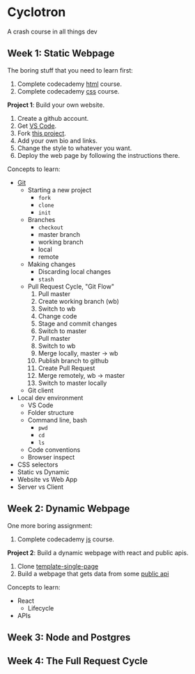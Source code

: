 # Cyclotron
A crash course in all things dev

## Week 1: Static Webpage
The boring stuff that you need to learn first:
1. Complete codecademy [html](https://www.codecademy.com/learn/learn-html) course. 
2. Complete codecademy [css](https://www.codecademy.com/learn/learn-css) course. 

<b>Project 1</b>: Build your own website.
1. Create a github account.
2. Get [VS Code](https://code.visualstudio.com/).
2. Fork [this project](https://github.com/jlord/hello). 
3. Add your own bio and links.
4. Change the style to whatever you want. 
3. Deploy the web page by following the instructions there.

Concepts to learn:
- [Git](https://rogerdudler.github.io/git-guide/)
  - Starting a new project 
    - `fork`
    - `clone`
    - `init`
  - Branches
    -  `checkout` 
    - master branch
    - working branch
    - local
    - remote
  - Making changes
    - Discarding local changes
    - `stash`
  - Pull Request Cycle, "Git Flow" 
    1. Pull master
    2. Create working branch (wb)
    3. Switch to wb
    4. Change code
    5. Stage and commit changes
    6. Switch to master
    7. Pull master
    8. Switch to wb
    9. Merge locally, master -> wb
    10. Publish branch to github
    11. Create Pull Request
    12. Merge remotely, wb -> master
    13. Switch to master locally
  - Git client
- Local dev environment
  - VS Code
  - Folder structure
  - Command line, bash
    - `pwd`
    - `cd`
    - `ls`
  - Code conventions
  - Browser inspect
- CSS selectors
- Static vs Dynamic
- Website vs Web App
- Server vs Client

## Week 2: Dynamic Webpage
One more boring assignment:
1. Complete codecademy [js](https://www.codecademy.com/learn/introduction-to-javascript) course.

<b>Project 2</b>: Build a dynamic webpage with react and public apis.
1. Clone [template-single-page](https://github.com/jylopez/template-single-page)
2. Build a webpage that gets data from some [public api](https://github.com/public-apis/public-apis)

Concepts to learn:
- React
  - Lifecycle
- APIs

## Week 3: Node and Postgres

## Week 4: The Full Request Cycle

